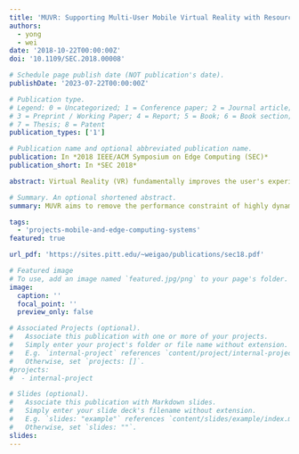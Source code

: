 ```yaml
---
title: 'MUVR: Supporting Multi-User Mobile Virtual Reality with Resource Constrained Edge Cloud'
authors:
  - yong
  - wei
date: '2018-10-22T00:00:00Z'
doi: '10.1109/SEC.2018.00008'

# Schedule page publish date (NOT publication's date).
publishDate: '2023-07-22T00:00:00Z'

# Publication type.
# Legend: 0 = Uncategorized; 1 = Conference paper; 2 = Journal article;
# 3 = Preprint / Working Paper; 4 = Report; 5 = Book; 6 = Book section;
# 7 = Thesis; 8 = Patent
publication_types: ['1']

# Publication name and optional abbreviated publication name.
publication: In *2018 IEEE/ACM Symposium on Edge Computing (SEC)*
publication_short: In *SEC 2018*

abstract: Virtual Reality (VR) fundamentally improves the user's experience when interacting with the virtual world, and could revolutionarily transform designs of many interactive systems. To provide VR from untethered mobile devices, a viable solution is to remotely render VR frames from the edge cloud, but encounters challenges from the limited computation and communication capacities of the edge cloud when serving multiple mobile VR users at the same time. In this paper, we envision the key reason of such challenges as the ignorance of redundancy across VR frames being rendered, and aim to fundamentally remove this performance constraint on highly dynamic VR applications by adaptively reusing the redundant VR frames being rendered for different VR users. Such redundancy in each frame is decided at run-time by the edge cloud, which is then able to memoize the previous results of VR frame rendering for future reuse by other users. After a VR frame is generated, the edge cloud further reuses its redundant pixels compared with other frames, and only transmits the distinct portion of this frame to mobile devices. We have implemented our design over Android OS and Unity VR application engine, and demonstrated that our design can efficiently reduce the computation burden at the edge cloud by more than 90%, and reduce more than 95% of the VR frame data being transmitted to mobile devices.

# Summary. An optional shortened abstract.
summary: MUVR aims to remove the performance constraint of highly dynamic VR appliations by adaptively reusing the redundant VR frames being rendered for different VR users. The redundancy in each frame is decided at run-time by the edge cloud, which further reuses its redundant pixels compared with other frames. The design implementation over Android OS and Unity VR demonstrated that the design can reduce edge computation burden and transmitted VR frame data.

tags:
  - 'projects-mobile-and-edge-computing-systems'
featured: true

url_pdf: 'https://sites.pitt.edu/~weigao/publications/sec18.pdf'

# Featured image
# To use, add an image named `featured.jpg/png` to your page's folder.
image:
  caption: ''
  focal_point: ''
  preview_only: false

# Associated Projects (optional).
#   Associate this publication with one or more of your projects.
#   Simply enter your project's folder or file name without extension.
#   E.g. `internal-project` references `content/project/internal-project/index.md`.
#   Otherwise, set `projects: []`.
#projects:
#  - internal-project

# Slides (optional).
#   Associate this publication with Markdown slides.
#   Simply enter your slide deck's filename without extension.
#   E.g. `slides: "example"` references `content/slides/example/index.md`.
#   Otherwise, set `slides: ""`.
slides:
---
```

